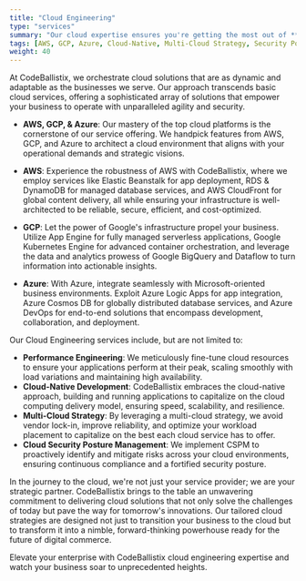```yaml
---
title: "Cloud Engineering"
type: "services"
summary: "Our cloud expertise ensures you're getting the most out of **AWS, GCP, & Azure**."
tags: [AWS, GCP, Azure, Cloud-Native, Multi-Cloud Strategy, Security Posture Management, Performance Engineering]
weight: 40
---
```



At CodeBallistix, we orchestrate cloud solutions that are as dynamic and adaptable as the businesses we serve. Our approach transcends basic cloud services, offering a sophisticated array of solutions that empower your business to operate with unparalleled agility and security.

- **AWS, GCP, & Azure**: Our mastery of the top cloud platforms is the cornerstone of our service offering. We handpick features from AWS, GCP, and Azure to architect a cloud environment that aligns with your operational demands and strategic visions.
  
- **AWS**: Experience the robustness of AWS with CodeBallistix, where we employ services like Elastic Beanstalk for app deployment, RDS & DynamoDB for managed database services, and AWS CloudFront for global content delivery, all while ensuring your infrastructure is well-architected to be reliable, secure, efficient, and cost-optimized.

- **GCP**: Let the power of Google's infrastructure propel your business. Utilize App Engine for fully managed serverless applications, Google Kubernetes Engine for advanced container orchestration, and leverage the data and analytics prowess of Google BigQuery and Dataflow to turn information into actionable insights.

- **Azure**: With Azure, integrate seamlessly with Microsoft-oriented business environments. Exploit Azure Logic Apps for app integration, Azure Cosmos DB for globally distributed database services, and Azure DevOps for end-to-end solutions that encompass development, collaboration, and deployment.


Our Cloud Engineering services include, but are not limited to:
- **Performance Engineering**: We meticulously fine-tune cloud resources to ensure your applications perform at their peak, scaling smoothly with load variations and maintaining high availability.
- **Cloud-Native Development**: CodeBallistix embraces the cloud-native approach, building and running applications to capitalize on the cloud computing delivery model, ensuring speed, scalability, and resilience.
- **Multi-Cloud Strategy**: By leveraging a multi-cloud strategy, we avoid vendor lock-in, improve reliability, and optimize your workload placement to capitalize on the best each cloud service has to offer.
- **Cloud Security Posture Management**: We implement CSPM to proactively identify and mitigate risks across your cloud environments, ensuring continuous compliance and a fortified security posture.

In the journey to the cloud, we're not just your service provider; we are your strategic partner. CodeBallistix brings to the table an unwavering commitment to delivering cloud solutions that not only solve the challenges of today but pave the way for tomorrow's innovations. Our tailored cloud strategies are designed not just to transition your business to the cloud but to transform it into a nimble, forward-thinking powerhouse ready for the future of digital commerce.

Elevate your enterprise with CodeBallistix cloud engineering expertise and watch your business soar to unprecedented heights.